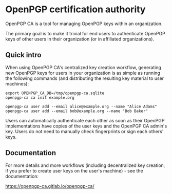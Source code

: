 # OpenPGP certification authority

OpenPGP CA is a tool for managing OpenPGP keys within an organization.

The primary goal is to make it trivial for end users to authenticate
OpenPGP keys of other users in their organization (or in affiliated
organizations).

## Quick intro

When using OpenPGP CA's centralized key creation workflow, generating
new OpenPGP keys for users in your organization is
as simple as running the following commands (and distributing the resulting
key material to user machines):

```
export OPENPGP_CA_DB=/tmp/openpgp-ca.sqlite
openpgp-ca ca init example.org 

openpgp-ca user add --email alice@example.org --name "Alice Adams"
openpgp-ca user add --email bob@example.org --name "Bob Baker"
```

Users can automatically authenticate each other as soon as their OpenPGP
implementations have copies of the user keys and the OpenPGP CA admin's key.
Users do not need to manually check fingerprints or sign each others' keys.


## Documentation

For more details and more workflows (including decentralized key
creation, if you prefer to create user keys on the user's machine) - see the
documentation:

https://openpgp-ca.gitlab.io/openpgp-ca/
